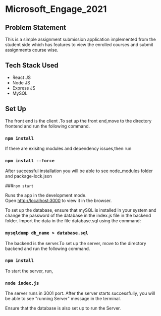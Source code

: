 # Microsoft_Engage_2021

## Problem Statement
This is a simple assignment submission application implemented from the 
student side which has features to view the enrolled courses and submit assignments
course wise.

## Tech Stack Used
* React JS 
* Node JS
* Express JS
* MySQL

## Set Up

The front end is the client .To set up the front end,move to the directory frontend and 
run the following command.
### `npm install`
If there are exisitng modules and dependency issues,then run
### `npm install --force`
After successful installation you will be able to see node_modules folder and package-lock.json


###`npm start`

Runs the app in the development mode.\
Open [http://localhost:3000](http://localhost:3000) to view it in the browser.

To set up the database, ensure that mySQL is installed in your system and change the password of the database
in the index.js file in the backend folder.
Import the data in the file database.sql using the command:
### `mysqldump db_name > database.sql`

The backend is the server.To set up the server, move to the directory backend and run the following command.
### `npm install`
To start the server, run,
### `node index.js`
The server runs in 3001 port.
After the server starts successfully, you will be able to see "running Server" message in the terminal.

Ensure that the database is also set up to run the Server.


